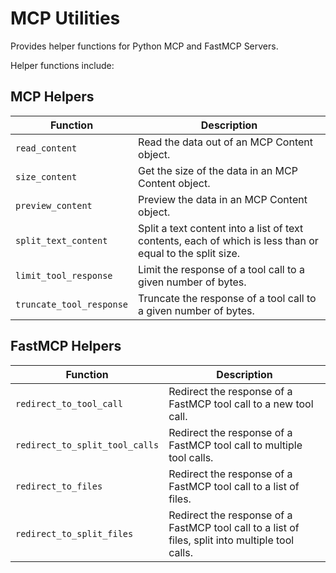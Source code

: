 # MCP Utilities

Provides helper functions for Python MCP and FastMCP Servers.

Helper functions include:

## MCP Helpers

| Function | Description |
|----------|-------------|
| `read_content` | Read the data out of an MCP Content object. |
| `size_content` | Get the size of the data in an MCP Content object. |
| `preview_content` | Preview the data in an MCP Content object. |
| `split_text_content` | Split a text content into a list of text contents, each of which is less than or equal to the split size. |
| `limit_tool_response` | Limit the response of a tool call to a given number of bytes. |
| `truncate_tool_response` | Truncate the response of a tool call to a given number of bytes. |

## FastMCP Helpers

| Function | Description |
|----------|-------------|
| `redirect_to_tool_call` | Redirect the response of a FastMCP tool call to a new tool call. |
| `redirect_to_split_tool_calls` | Redirect the response of a FastMCP tool call to multiple tool calls. |
| `redirect_to_files` | Redirect the response of a FastMCP tool call to a list of files. |
| `redirect_to_split_files` | Redirect the response of a FastMCP tool call to a list of files, split into multiple tool calls. |